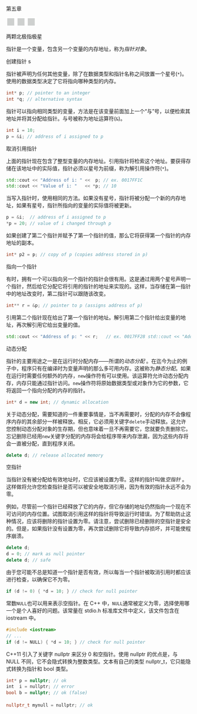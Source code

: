 第五章

![image](img/frontdot.jpg)

两颗北极指极星

指针是一个变量，包含另一个变量的内存地址，称为*指针对象*。

创建指针 s

指针被声明为任何其他变量，除了在数据类型和指针名称之间放置一个星号(`*`)。使用的数据类型决定了它将指向哪种类型的内存。

```cpp
int* p; // pointer to an integer
int *q; // alternative syntax
```

指针可以指向相同类型的变量，方法是在该变量前面加上一个“与”号，以便检索其地址并将其分配给指针。与号被称为地址运算符(`&`)。

```cpp
int i = 10;
p = &i; // address of i assigned to p
```

取消引用指针

上面的指针现在包含了整型变量的内存地址。引用指针将检索这个地址。要获得存储在该地址中的实际值，指针必须以星号为前缀，称为解引用操作符(`*`)。

```cpp
std::cout << "Address of i: " <<  p; // ex. 0017FF1C
std::cout << "Value of i: "   << *p; // 10
```

当写入指针时，使用相同的方法。如果没有星号，指针将被分配一个新的内存地址，如果有星号，指针所指向的变量的实际值将被更新。

```cpp
p = &i;  // address of i assigned to p
*p = 20; // value of i changed through p
```

如果创建了第二个指针并赋予了第一个指针的值，那么它将获得第一个指针的内存地址的副本。

```cpp
int* p2 = p; // copy of p (copies address stored in p)
```

指向一个指针

有时，拥有一个可以指向另一个指针的指针会很有用。这是通过用两个星号声明一个指针，然后给它分配它将引用的指针的地址来实现的。这样，当存储在第一指针中的地址改变时，第二指针可以跟随该改变。

```cpp
int** r = &p; // pointer to p (assigns address of p)
```

引用第二个指针现在给出了第一个指针的地址。解引用第二个指针给出变量的地址，再次解引用它给出变量的值。

```cpp
std::cout << "Address of p: " << r;   // ex. 0017FF28 std::cout << "Address of i: " << *r;  // ex. 0017FF1C std::cout << "Value of i: "   << **r; // 20
```

动态分配

指针的主要用途之一是在运行时分配内存——所谓的*动态分配* 。在迄今为止的例子中，程序只有在编译时为变量声明的那么多可用内存。这被称为*静态分配*。如果在运行时需要任何额外的内存，`new`操作符有可以使用。该运算符允许动态分配内存，内存只能通过指针访问。`new`操作符将原始数据类型或对象作为它的参数，它将返回一个指向分配的内存的指针。

```cpp
int* d = new int; // dynamic allocation
```

关于动态分配，需要知道的一件重要事情是，当不再需要时，分配的内存不会像程序内存的其余部分一样被释放。相反，它必须用关键字`delete`手动释放。这允许您控制动态分配对象的生存期，但也意味着一旦不再需要它，您就要负责删除它。忘记删除已经用`new`关键字分配的内存将会给程序带来内存泄漏，因为这些内存将会一直被分配，直到程序关闭。

```cpp
delete d; // release allocated memory
```

空指针

当指针没有被分配给有效地址时，它应该被设置为零。这样的指针叫做*空指针* 。这样做将允许您检查指针是否可以被安全地取消引用，因为有效的指针永远不会为零。

例如，尽管前一个指针已经释放了它的内存，但它存储的地址仍然指向一个现在不可访问的内存位置。试图取消引用这样的指针将导致运行时错误。为了帮助防止这种情况，应该将删除的指针设置为零。请注意，尝试删除已经删除的空指针是安全的。但是，如果指针没有设置为零，再次尝试删除它将导致内存损坏，并可能使程序崩溃。

```cpp
delete d;
d = 0; // mark as null pointer
delete d; // safe
```

由于您可能不总是知道一个指针是否有效，所以每当一个指针被取消引用时都应该进行检查，以确保它不为零。

```cpp
if (d != 0) { *d = 10; } // check for null pointer
```

常数`NULL`也可以用来表示空指针。在 C++ 中，`NULL`通常被定义为零，选择使用哪一个是个人喜好的问题。该常量在 stdio.h 标准库文件中定义，该文件包含在 iostream 中。

```cpp
#include <iostream>
// ...
if (d != NULL) { *d = 10; } // check for null pointer
```

C++11 引入了关键字 nullptr 来区分 0 和空指针。使用 nullptr 的优点是，与 NULL 不同，它不会隐式转换为整数类型。文本有自己的类型 nullptr_t，它只能隐式转换为指针和 bool 类型。

```cpp
int* p = nullptr; // ok
int  i = nullptr; // error
bool b = nullptr; // ok (false)

nullptr_t mynull = nullptr; // ok
```